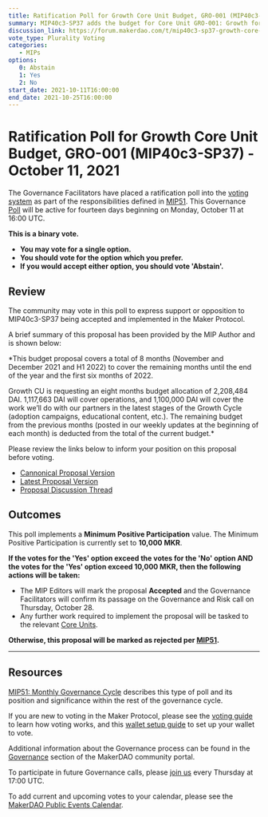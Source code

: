 ```yaml
---
title: Ratification Poll for Growth Core Unit Budget, GRO-001 (MIP40c3-SP37) - October 11, 2021
summary: MIP40c3-SP37 adds the budget for Core Unit GRO-001: Growth for November 2021 through June 2022.
discussion_link: https://forum.makerdao.com/t/mip40c3-sp37-growth-core-unit-budget-gro-001/10228
vote_type: Plurality Voting
categories:
   - MIPs
options:
   0: Abstain
   1: Yes
   2: No
start_date: 2021-10-11T16:00:00
end_date: 2021-10-25T16:00:00
---
```

# Ratification Poll for Growth Core Unit Budget, GRO-001 (MIP40c3-SP37) - October 11, 2021

The Governance Facilitators have placed a ratification poll into the [voting system](https://vote.makerdao.com/polling) as part of the responsibilities defined in [MIP51](https://mips.makerdao.com/mips/details/MIP51). This Governance [Poll](https://community-development.makerdao.com/en/learn/governance/on-chain-gov) will be active for fourteen days beginning on Monday, October 11 at 16:00 UTC.

**This is a binary vote.** 
- **You may vote for a single option.** 
- **You should vote for the option which you prefer.**
- **If you would accept either option, you should vote 'Abstain'.**

## Review

The community may vote in this poll to express support or opposition to MIP40c3-SP37 being accepted and implemented in the Maker Protocol.

A brief summary of this proposal has been provided by the MIP Author and is shown below:

*This budget proposal covers a total of 8 months (November and December 2021 and H1 2022) to cover the remaining months until the end of the year and the first six months of 2022.

Growth CU is requesting an eight months budget allocation of 2,208,484 DAI. 1,117,663 DAI will cover operations, and 1,100,000 DAI will cover the work we’ll do with our partners in the latest stages of the Growth Cycle (adoption campaigns, educational content, etc.). The remaining budget from the previous months (posted in our weekly updates at the beginning of each month) is deducted from the total of the current budget.*

Please review the links below to inform your position on this proposal before voting.
* [Cannonical Proposal Version](https://github.com/makerdao/mips/blob/3fbfda3cf6326fd0f77cf670f7c0b0cd2dc522b2/MIP40/MIP40c3-Subproposals/MIP40c3-SP37.md)
* [Latest Proposal Version](https://mips.makerdao.com/mips/details/MIP40c3SP37)
* [Proposal Discussion Thread](https://forum.makerdao.com/t/mip40c3-sp37-growth-core-unit-budget-gro-001/10228)

## Outcomes

This poll implements a **Minimum Positive Participation** value. The Minimum Positive Participation is currently set to **10,000 MKR**.

**If the votes for the 'Yes' option exceed the votes for the 'No' option AND the votes for the 'Yes' option exceed 10,000 MKR, then the following actions will be taken:**
* The MIP Editors will mark the proposal **Accepted** and the Governance Facilitators will confirm its passage on the Governance and Risk call on Thursday, October 28. 
* Any further work required to implement the proposal will be tasked to the relevant [Core Units](https://mips.makerdao.com/mips/details/MIP38#mip38c2-core-unit-state).

**Otherwise, this proposal will be marked as rejected per [MIP51](https://mips.makerdao.com/mips/details/MIP51#mip51c2-ratification-poll).**

---

## Resources

[MIP51: Monthly Governance Cycle](https://mips.makerdao.com/mips/details/MIP51) describes this type of poll and its position and significance within the rest of the governance cycle.

If you are new to voting in the Maker Protocol, please see the [voting guide](https://community-development.makerdao.com/en/learn/governance/how-voting-works/) to learn how voting works, and this [wallet setup guide](https://community-development.makerdao.com/en/learn/governance/voting-setup/) to set up your wallet to vote.

Additional information about the Governance process can be found in the [Governance](https://community-development.makerdao.com/en/learn/governance) section of the MakerDAO community portal.

To participate in future Governance calls, please [join us](https://github.com/makerdao/community/tree/master/governance/governance-and-risk-meetings) every Thursday at 17:00 UTC.

To add current and upcoming votes to your calendar, please see the [MakerDAO Public Events Calendar](https://calendar.google.com/calendar/embed?src=makerdao.com_3efhm2ghipksegl009ktniomdk%40group.calendar.google.com&ctz=UTC&mode=week&showCalendars=0&showPrint=0).
